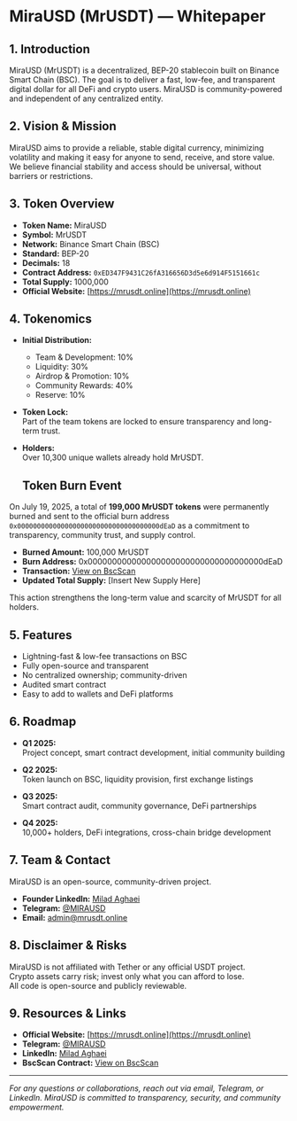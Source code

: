 # MiraUSD (MrUSDT) — Whitepaper

## 1. Introduction

MiraUSD (MrUSDT) is a decentralized, BEP-20 stablecoin built on Binance Smart Chain (BSC). The goal is to deliver a fast, low-fee, and transparent digital dollar for all DeFi and crypto users. MiraUSD is community-powered and independent of any centralized entity.

## 2. Vision & Mission

MiraUSD aims to provide a reliable, stable digital currency, minimizing volatility and making it easy for anyone to send, receive, and store value. We believe financial stability and access should be universal, without barriers or restrictions.

## 3. Token Overview

- **Token Name:** MiraUSD  
- **Symbol:** MrUSDT  
- **Network:** Binance Smart Chain (BSC)  
- **Standard:** BEP-20  
- **Decimals:** 18  
- **Contract Address:** `0xED347F9431C26fA316656D3d5e6d914F5151661c`  
- **Total Supply:** 1000,000  
- **Official Website:** [https://mrusdt.online](https://mrusdt.online)

## 4. Tokenomics

- **Initial Distribution:**  
  - Team & Development: 10%  
  - Liquidity: 30%  
  - Airdrop & Promotion: 10%  
  - Community Rewards: 40%  
  - Reserve: 10%

- **Token Lock:**  
  Part of the team tokens are locked to ensure transparency and long-term trust.

- **Holders:**  
  Over 10,300 unique wallets already hold MrUSDT.

  ## Token Burn Event

On July 19, 2025, a total of **199,000 MrUSDT tokens** were permanently burned and sent to the official burn address `0x000000000000000000000000000000000000dEaD` as a commitment to transparency, community trust, and supply control.

- **Burned Amount:** 100,000 MrUSDT
- **Burn Address:** 0x000000000000000000000000000000000000dEaD
- **Transaction:** [View on BscScan](https://bscscan.com/tx/0xe2aad5e0aa1ff55a1f6706bfe7e98ce7241d0fe19c8931509e33374c7f7bade9)
- **Updated Total Supply:** [Insert New Supply Here]

This action strengthens the long-term value and scarcity of MrUSDT for all holders.


## 5. Features

- Lightning-fast & low-fee transactions on BSC
- Fully open-source and transparent
- No centralized ownership; community-driven
- Audited smart contract
- Easy to add to wallets and DeFi platforms

## 6. Roadmap

- **Q1 2025:**  
  Project concept, smart contract development, initial community building

- **Q2 2025:**  
  Token launch on BSC, liquidity provision, first exchange listings

- **Q3 2025:**  
  Smart contract audit, community governance, DeFi partnerships

- **Q4 2025:**  
  10,000+ holders, DeFi integrations, cross-chain bridge development

## 7. Team & Contact

MiraUSD is an open-source, community-driven project.  
- **Founder LinkedIn:** [Milad Aghaei](https://www.linkedin.com/in/milad-aghaie-b222b11b8/)  
- **Telegram:** [@MIRAUSD](https://t.me/MIRAUSD)  
- **Email:** admin@mrusdt.online  

## 8. Disclaimer & Risks

MiraUSD is not affiliated with Tether or any official USDT project.  
Crypto assets carry risk; invest only what you can afford to lose.  
All code is open-source and publicly reviewable.

## 9. Resources & Links

- **Official Website:** [https://mrusdt.online](https://mrusdt.online)  
- **Telegram:** [@MIRAUSD](https://t.me/MIRAUSD)  
- **LinkedIn:** [Milad Aghaei](https://www.linkedin.com/in/milad-aghaie-b222b11b8/)  
- **BscScan Contract:** [View on BscScan](https://bscscan.com/token/0xED347F9431C26fA316656D3d5e6d914F5151661c)

---

*For any questions or collaborations, reach out via email, Telegram, or LinkedIn. MiraUSD is committed to transparency, security, and community empowerment.*
